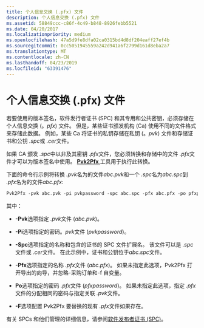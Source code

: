 ```yaml
---
title: 个人信息交换 (.pfx) 文件
description: 个人信息交换 (.pfx) 文件
ms.assetid: 58849ccc-c86f-4c49-b848-8926febb5521
ms.date: 04/20/2017
ms.localizationpriority: medium
ms.openlocfilehash: 47a5d9fe8dfa02ca0315bd4d8df204eaff27ef4b
ms.sourcegitcommit: 0cc5051945559a242d941a6f2799d161d8eba2a7
ms.translationtype: MT
ms.contentlocale: zh-CN
ms.lasthandoff: 04/23/2019
ms.locfileid: "63391476"
---
```

# <a name="personal-information-exchange-pfx-files"></a>个人信息交换 (.pfx) 文件


若要使用的版本签名，软件发行者证书 (SPC) 和其专用和公共密钥，必须存储在个人信息交换 (。*pfx*) 文件。 但是，某些证书颁发机构 (Ca) 使用不同的文件格式来存储此数据。 例如，某些 Ca 将证书的私钥存储在私钥 (。*pvk*) 文件和存储证书和公钥 *.spc*或 *.cer*文件。

如果 CA 颁发 *.spc*中以非及其密钥 *.pfx*文件，您必须转换和存储中的文件 *.pfx*文件才可以为版本签名中使用。 [ **Pvk2Pfx** ](https://msdn.microsoft.com/library/windows/hardware/ff550672)工具用于执行此转换。

下面的命令行示例将转换 *.pvk*名为的文件*abc.pvk*和一个 *.spc*名为*abc.spc*到 *.pfx*名为的文件*abc.pfx*:

```cpp
Pvk2Pfx -pvk abc.pvk -pi pvkpassword -spc abc.spc -pfx abc.pfx -po pfxpassword -f
```

其中：

-   **-Pvk**选项指定 *.pvk*文件 (*abc.pvk*)。

-   **-Pi**选项指定的密码。*pvk*文件 (*pvkpassword*)。

-   **-Spc**选项指定的名称和包含的证书的 SPC 文件扩展名。 该文件可以是 *.spc*文件或 *.cer*文件。 在此示例中，证书和公钥位于*abc.spc*文件。

-   **-Pfx**选项指定的名称 *.pfx*文件 (*abc.pfx*)。 如果未指定此选项，Pvk2Pfx 打开导出的向导，并忽略-采购订单和-f 自变量。

-   **Po**选项指定的密码 *.pfx*文件 (*pfxpassword*)。 如果未指定此选项，指定 *.pfx*文件的分配相同的密码与指定关联 *.pvk*文件。

-   **-F**选项配置 Pvk2Pfx 要替换的现有 *.pfx*文件如果存在。

有关 SPCs 和他们管理的详细信息，请参阅[软件发布者证书 (SPC)](software-publisher-certificate.md)。

 

 





